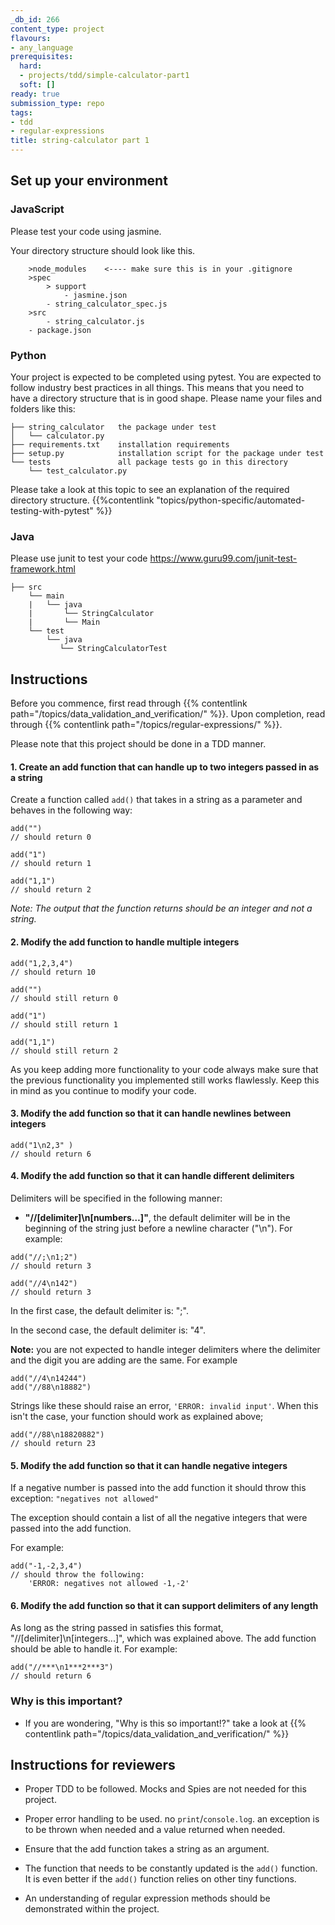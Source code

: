```yaml
---
_db_id: 266
content_type: project
flavours:
- any_language
prerequisites:
  hard:
  - projects/tdd/simple-calculator-part1
  soft: []
ready: true
submission_type: repo
tags:
- tdd
- regular-expressions
title: string-calculator part 1
---
```


## Set up your environment

### JavaScript

Please test your code using jasmine.

Your directory structure should look like this.

```
    >node_modules    <---- make sure this is in your .gitignore
    >spec
        > support
            - jasmine.json
        - string_calculator_spec.js
    >src
        - string_calculator.js
    - package.json
```

### Python

Your project is expected to be completed using pytest. You are expected to follow industry best practices in all things. This means that you need to have a directory structure that is in good shape. Please name your files and folders like this:

```
├── string_calculator   the package under test
│   └── calculator.py
├── requirements.txt    installation requirements
├── setup.py            installation script for the package under test
└── tests               all package tests go in this directory
    └── test_calculator.py
```

Please take a look at this topic to see an explanation of the required directory structure.
{{%contentlink "topics/python-specific/automated-testing-with-pytest" %}}

### Java

Please use junit to test your code https://www.guru99.com/junit-test-framework.html

```
├── src
    └── main
    |   └── java
    |       └── StringCalculator
    |       └── Main    
    └── test
        └── java
           └── StringCalculatorTest

```

## Instructions

Before you commence, first read through {{% contentlink path="/topics/data_validation_and_verification/" %}}. Upon completion, read through {{% contentlink path="/topics/regular-expressions/" %}}.

Please note that this project should be done in a TDD manner.

#### 1. Create an add function that can handle up to two integers passed in as a string

Create a function called `add()` that takes in a string as a parameter and behaves in the following way:

```
add("")
// should return 0

add("1")
// should return 1

add("1,1")
// should return 2

```

_Note: The output that the function returns should be an integer and not a string._

#### 2. Modify the add function to handle multiple integers

```
add("1,2,3,4")
// should return 10

add("")
// should still return 0

add("1")
// should still return 1

add("1,1")
// should still return 2
```

As you keep adding more functionality to your code always make sure that the previous functionality you implemented still works flawlessly. Keep this in mind as you continue to modify your code.

#### 3. Modify the add function so that it can handle newlines between integers

```
add("1\n2,3" )
// should return 6
```

#### 4. Modify the add function so that it can handle different delimiters

Delimiters will be specified in the following manner:

- **"//[delimiter]\n[numbers…]"**, the default delimiter will be in the beginning of the string just before a newline character ("\n"). For example:

```
add("//;\n1;2")
// should return 3

add("//4\n142")
// should return 3
```

In the first case, the default delimiter is: ";".

In the second case, the default delimiter is: "4".

**Note:** you are not expected to handle integer delimiters where the delimiter and the digit you are adding are the same. For example

```
add("//4\n14244")
add("//88\n18882")
```

Strings like these should raise an error, `'ERROR: invalid input'`. When this isn't the case, your function should work as explained above;

```
add("//88\n18820882")
// should return 23
```

#### 5. Modify the add function so that it can handle negative integers

If a negative number is passed into the add function it should throw this exception:
`"negatives not allowed"`

The exception should contain a list of all the negative integers that were passed into the add function.

For example:

```
add("-1,-2,3,4")
// should throw the following:
    'ERROR: negatives not allowed -1,-2'
```

#### 6. Modify the add function so that it can support delimiters of any length

As long as the string passed in satisfies this format, "//[delimiter]\n[integers...]", which was explained above. The add function should be able to handle it.
For example:

```
add("//***\n1***2***3")
// should return 6
```


### Why is this important?

- If you are wondering, "Why is this so important!?" take a look at {{% contentlink path="/topics/data_validation_and_verification/" %}}

## Instructions for reviewers

- Proper TDD to be followed. Mocks and Spies are not needed for this project.

- Proper error handling to be used. no `print`/`console.log`. an exception is to be thrown when needed and a value returned when needed.

- Ensure that the add function takes a string as an argument.

- The function that needs to be constantly updated is the `add()` function. It is even better if the `add()` function relies on other tiny functions.

- An understanding of regular expression methods should be demonstrated within the project.
